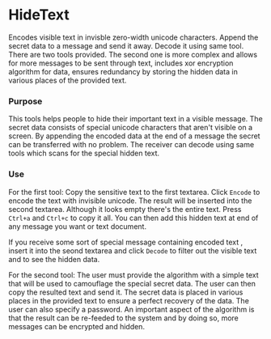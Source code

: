 # HideText
Encodes visible text in invisble zero-width unicode characters. Append the secret data to a message and send it away. Decode it using same tool.
There are two tools provided. The second one is more complex and allows for more messages to be sent through text, includes xor encryption algorithm for data, ensures redundancy by storing the hidden data in various places of the provided text.

### Purpose
This tools helps people to hide their important text in a visible message. The secret data consists of special unicode characters that aren't visible on a screen. By appending the encoded data at the end of a message the secret can be transferred with no problem. The receiver can decode using same tools which scans for the special hidden text.

### Use
For the first tool:
Copy the sensitive text to the first textarea. Click `Encode` to encode the text with invisible unicode. The result will be inserted into the second textarea. Although it looks empty there's the entire text. Press `Ctrl+a` and `Ctrl+c` to copy it all. You can then add this hidden text at end of any message you want or text document.

If you receive some sort of special message containing encoded text , insert it into the seond textarea and click `Decode` to filter out the visible text and to see the hidden data.

For the second tool:
   The user must provide the algorithm with a simple text that will be used to camouflage the special secret data. The user can then copy the resulted text and send it. The secret data is placed in various places in the provided text to ensure a perfect recovery of the data.
   The user can also specify a password.
   An important aspect of the algorithm is that the result can be re-feeded to the system and by doing so, more messages can be encrypted and hidden.
